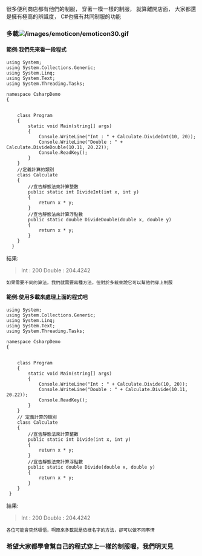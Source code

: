 很多便利商店都有他們的制服，
穿著一模一樣的制服，
就算離開店面，
大家都還是擁有極高的辨識度，
C#也擁有共同制服的功能

### 多載![/images/emoticon/emoticon30.gif](/images/emoticon/emoticon30.gif)
#### 範例:我們先來看一段程式
```
using System;
using System.Collections.Generic;
using System.Linq;
using System.Text;
using System.Threading.Tasks;

namespace CsharpDemo
{


    class Program
    {
        static void Main(string[] args)
        {
            Console.WriteLine("Int : " + Calculate.DivideInt(10, 20));
            Console.WriteLine("Double : " + Calculate.DivideDouble(10.11, 20.22));
            Console.ReadKey();
        }
    }
    //定義計算的類別
    class Calculate
    {
        //宣告靜態法來計算整數
        public static int DivideInt(int x, int y)
        {
            return x * y;
        }
        //宣告靜態法來計算浮點數
        public static double DivideDouble(double x, double y)
        {
            return x * y;
        }
    }
  }
```

結果:
>Int : 200
Double : 204.4242

`如果需要不同的算法，我們就需要寫種方法，但對於多載來說它可以幫他們穿上制服`

#### 範例:使用多載來處理上面的程式吧
```
using System;
using System.Collections.Generic;
using System.Linq;
using System.Text;
using System.Threading.Tasks;

namespace CsharpDemo
{


    class Program
    {
        static void Main(string[] args)
        {
            Console.WriteLine("Int : " + Calculate.Divide(10, 20));
            Console.WriteLine("Double : " + Calculate.Divide(10.11, 20.22));
            Console.ReadKey();
        }
    }
    // 定義計算的類別
    class Calculate
    {
        //宣告靜態法來計算整數
        public static int Divide(int x, int y)
        {
            return x * y;
        }
        //宣告靜態法來計算浮點數
        public static double Divide(double x, double y)
        {
            return x * y;
        }
    }
 }
 ```
 
 結果:
 >Int : 200
Double : 204.4242

`各位可能會突然頓悟，啊原來多載就是依樣名字的方法，卻可以做不同事情`

### 希望大家都學會幫自己的程式穿上一樣的制服喔，我們明天見
